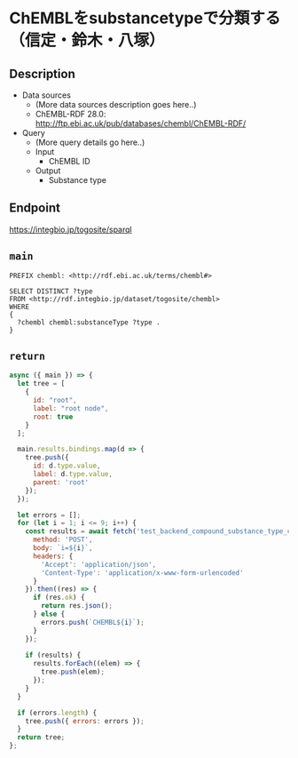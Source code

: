 # ChEMBLをsubstancetypeで分類する（信定・鈴木・八塚）

## Description

- Data sources
    - (More data sources description goes here..)
    - ChEMBL-RDF 28.0: http://ftp.ebi.ac.uk/pub/databases/chembl/ChEMBL-RDF/
- Query
    - (More query details go here..)
    -  Input
        - ChEMBL ID
    - Output
        - Substance type

## Endpoint

https://integbio.jp/togosite/sparql

## `main`

```sparql
PREFIX chembl: <http://rdf.ebi.ac.uk/terms/chembl#>

SELECT DISTINCT ?type
FROM <http://rdf.integbio.jp/dataset/togosite/chembl>
WHERE 
{
  ?chembl chembl:substanceType ?type .
}
```

## `return`
```javascript
async ({ main }) => {  
  let tree = [
    {
      id: "root",
      label: "root node",
      root: true
    }
  ];

  main.results.bindings.map(d => {
    tree.push({
      id: d.type.value,
      label: d.type.value,
      parent: 'root'
    });
  });

  let errors = [];
  for (let i = 1; i <= 9; i++) {
    const results = await fetch('test_backend_compound_substance_type_chembl',　{
      method: 'POST',
      body: `i=${i}`,
      headers: {
        'Accept': 'application/json',
        'Content-Type': 'application/x-www-form-urlencoded'
      }
    }).then((res) => {
      if (res.ok) {
        return res.json();
      } else {
        errors.push(`CHEMBL${i}`);
      }
    });
    
    if (results) {
      results.forEach((elem) => {
        tree.push(elem);
      });
    }
  }

  if (errors.length) {
    tree.push({ errors: errors });
  }
  return tree;
};
```

